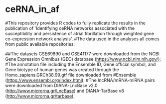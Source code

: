 # ceRNA_in_af
#This repository provides R codes to fully replicate the results in the publication of 'Identifying ceRNA networks associated with the susceptibility and persistence of atrial fibrillation through weighted gene co-expression network analysis'.
#The data used in the analyses all comes from public available repositories:

##The datasets GSE69890 and GSE41177 were downloaded from the NCBI Gene Expression Omnibus (GEO) database (https://www.ncbi.nlm.nih.gov/);
#The annotation file including the Ensemble ID, Gene official symbol, and Gene biotype of human genes was created through the Homo_sapiens.GRCh38.99.gtf file downloaded from #Ensemble (https://www.ensembl.org/index.html);
#The lncRNA/mRNA-miRNA pairs were downloaded from DIANA-LncBase v2.0 (http://www.microrna.gr/LncBase) and DIANA-TarBase v8 (http://www.microrna.gr/tarbase);


